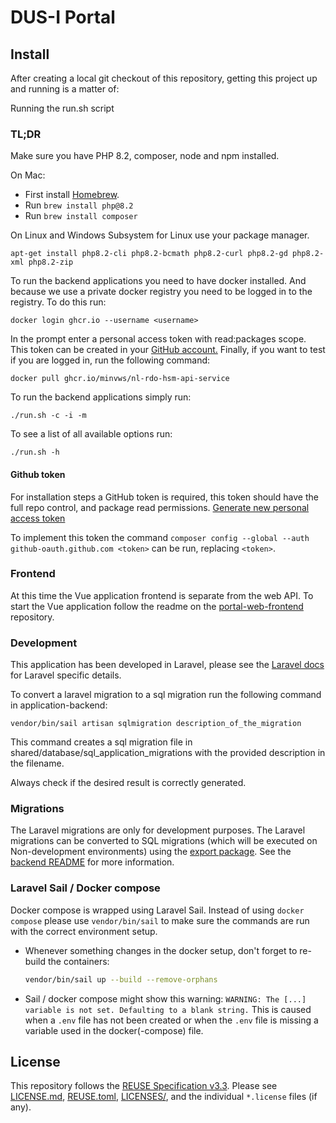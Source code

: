 # DUS-I Portal

## Install

After creating a local git checkout of this repository, getting this project up
and running is a matter of:

Running the run.sh script

### TL;DR

Make sure you have PHP 8.2, composer, node and npm installed.

On Mac:

- First install [Homebrew](https://brew.sh).
- Run `brew install php@8.2`
- Run `brew install composer`

On Linux and Windows Subsystem for Linux use your package manager.

```shell
apt-get install php8.2-cli php8.2-bcmath php8.2-curl php8.2-gd php8.2-xml php8.2-zip
```

To run the backend applications you need to have docker installed. And
because we use a private docker registry you need to be logged in to the
registry. To do this run:

```docker login ghcr.io --username <username>```

In the prompt enter a personal access token with read:packages scope.
This token can be created in your
[GitHub account.](https://github.com/settings/tokens/new?scopes=read:packages&description=GitHub%20Container%20Registry%20Token)
Finally, if you want to test if you are logged in, run the following command:

```docker pull ghcr.io/minvws/nl-rdo-hsm-api-service```

To run the backend applications simply run:

```shell
./run.sh -c -i -m
```

To see a list of all available options run:

```shell
./run.sh -h
```

#### Github token

For installation steps a GitHub token is required, this token should have the
full repo control, and package read permissions.
[Generate new personal access token](https://github.com/settings/tokens/new?scopes=repo,read:packages&description=Composer+Token)

To implement this token the command
`composer config --global --auth github-oauth.github.com <token>`
can be run, replacing `<token>`.

### Frontend

At this time the Vue application frontend is separate from the web API. To
start the Vue application follow the readme on the
[portal-web-frontend](https://github.com/minvws/nl-rdo-dusi-portal-web-frontend)
repository.

### Development

This application has been developed in Laravel, please see the
[Laravel docs][laravel-docs]
for Laravel specific details.

To convert a laravel migration to a sql migration run the following command
in application-backend:

```shell
vendor/bin/sail artisan sqlmigration description_of_the_migration
```

This command creates a sql migration file in shared/database/sql_application_migrations
with the provided description in the filename.

Always check if the desired result is correctly generated.

### Migrations

The Laravel migrations are only for development purposes.
The Laravel migrations can be converted to SQL migrations (which will be executed on Non-development environments)
using the [export package](https://github.com/minvws/nl-rdo-laravel-sql-export).
See the [backend README](https://github.com/minvws/nl-rdo-dusi-portal/tree/main/application-backend#migrations)
for more information.

### Laravel Sail / Docker compose

Docker compose is wrapped using Laravel Sail. Instead of using `docker compose`
please use `vendor/bin/sail` to make
sure the commands are run with the correct environment setup.

- Whenever something changes in the docker setup, don't forget to re-build the
  containers:

  ```sh
  vendor/bin/sail up --build --remove-orphans
  ```

- Sail / docker compose might show this warning:
  ```WARNING: The [...] variable is not set. Defaulting to a blank string.```
  This is caused when a `.env` file has not been created or when the `.env` file
  is missing a variable used in the docker(-compose) file.

[laravel-docs]: https://laravel.com/docs/10.x

## License

This repository follows the [REUSE Specification v3.3](https://reuse.software/spec-3.3/). Please see [LICENSE.md](./LICENSE.md), [REUSE.toml](./REUSE.toml), [LICENSES/](./LICENSES/), and the individual `*.license` files (if any).
